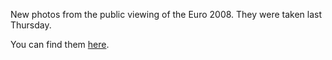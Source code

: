 New photos from the public viewing of the Euro 2008. They were taken last Thursday.

You can find them [here](http://picasaweb.google.com/seifertalex/Euro2008).